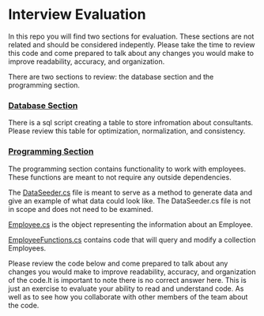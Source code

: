 # Interview Evaluation

In this repo you will find two sections for evaluation. These sections are not related and should be considered indepently. Please take the time to review this code and come prepared to talk about any changes you would make to improve readability, accuracy, and organization.

There are two sections to review: the database section and the programming section.
### [Database Section](https://github.com/streck-it/InterviewEvaluation/tree/main/DatabaseSection)
There is a sql script creating a table to store infromation about consultants.  Please review this table for optimization, normalization, and consistency.
    
### [Programming Section](https://github.com/streck-it/InterviewEvaluation/tree/main/ProgrammingSection)
The programming section contains functionality to work with employees. These functions are meant to not require any outside dependencies.  

The [DataSeeder.cs](https://github.com/streck-it/InterviewEvaluation/blob/main/ProgrammingSection/DataSeeder.cs) file is meant to serve as a method to generate data and give an example of what data could look like.  The DataSeeder.cs file is not in scope and does not need to be examined.

[Employee.cs](https://github.com/streck-it/InterviewEvaluation/blob/main/ProgrammingSection/Employee.cs) is the object representing the information about an Employee.

[EmployeeFunctions.cs](https://github.com/streck-it/InterviewEvaluation/blob/main/ProgrammingSection/EmployeeFunctions.cs) contains code that will query and modify a collection Employees.

Please review the code below and come prepared to talk about any changes you would make to improve readability, accuracy, and organization of the code.It is important to note there is no correct answer here. This is just an exercise to evaluate your ability to read and understand code.  As well as to see how you collaborate with other members of the team about the code.

